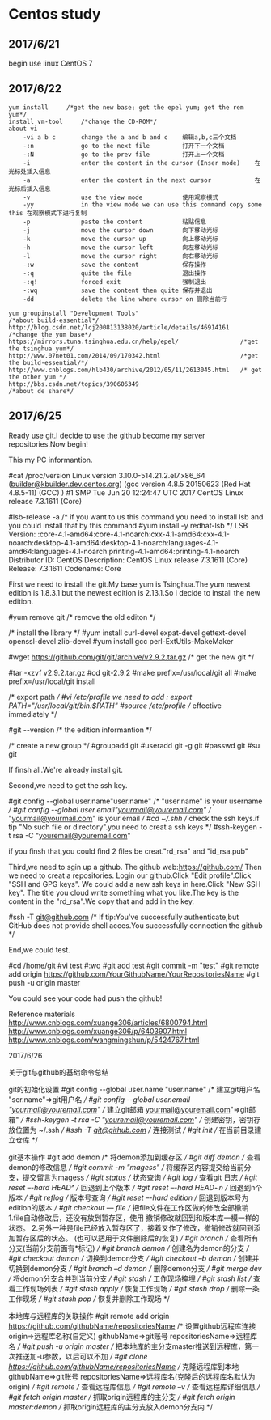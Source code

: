 # Centos study
## 2017/6/21
begin use linux
CentOS 7
## 2017/6/22
	yum install		/*get the new base; get the epel yum; get the rem yum*/	
	install vm-tool 	/*change the CD-ROM*/
	about vi 	
		-vi a b c       change the a and b and c	编辑a,b,c三个文档
		-:n				go to the next file			打开下一个文档
		-:N				go to the prev file			打开上一个文档	
		-i 				enter the content in the cursor (Inser mode)	在光标处插入信息
		-a 				enter the content in the next cursor			在光标后插入信息
		-v 				use the view mode			使用观察模式
		-yy 			in the view mode we can use this command copy some this	在观察模式下进行复制
		-p				paste the content			粘贴信息
		-j				move the cursor down		向下移动光标
		-k				move the cursor up			向上移动光标
		-h				move the cursor left		向左移动光标
		-l				move the cursor right		向右移动光标
		-:w				save the content			保存操作
		-:q				quite the file				退出操作
		-:q!			forced exit					强制退出
		-:wq  			save the content then quite	保存并退出
		-dd				delete the line where cursor on	删除当前行
	
	yum groupinstall "Development Tools"							/*about build-essential*/
	http://blog.csdn.net/lcj200813138020/article/details/46914161  	/*change the yum base*/
	https://mirrors.tuna.tsinghua.edu.cn/help/epel/					/*get the tsinghua yum*/
	http://www.07net01.com/2014/09/170342.html						/*get the build-essential/*/
	http://www.cnblogs.com/hlb430/archive/2012/05/11/2613045.html	/* get the other yum */
	http://bbs.csdn.net/topics/390606349							/*about de share*/
## 2017/6/25

Ready use git.I decide to use the github become my server repositories.Now begin!

This my PC informantion.

#cat /proc/version
Linux version 3.10.0-514.21.2.el7.x86_64 (builder@kbuilder.dev.centos.org) (gcc version 4.8.5 20150623 (Red Hat 4.8.5-11) (GCC) ) #1 SMP Tue Jun 20 12:24:47 UTC 2017
CentOS Linux release 7.3.1611 (Core)

#lsb-release -a	/* if you want to us this command you need to install lsb and you could install that by this command #yum install -y redhat-lsb */
LSB Version:	:core-4.1-amd64:core-4.1-noarch:cxx-4.1-amd64:cxx-4.1-noarch:desktop-4.1-amd64:desktop-4.1-noarch:languages-4.1-amd64:languages-4.1-noarch:printing-4.1-amd64:printing-4.1-noarch
Distributor ID:	CentOS
Description:	CentOS Linux release 7.3.1611 (Core) 
Release:	7.3.1611
Codename:	Core

First we need to install the git.My base yum is Tsinghua.The yum newest edition is 1.8.3.1 but the newest edition is 2.13.1.So i decide to install the new edition.

#yum remove git		/* remove the old editon */

/* install the library */
#yum install curl-devel expat-devel gettext-devel openssl-devel zlib-devel
#yum install gcc perl-ExtUtils-MakeMaker

#wget https://github.com/git/git/archive/v2.9.2.tar.gz	/* get the new git */

#tar -xzvf v2.9.2.tar.gz
#cd git-2.9.2
#make prefix=/usr/local/git all
#make prefix=/usr/local/git install

/* export path */
#vi /etc/profile
we need to add : export PATH="/usr/local/git/bin:$PATH"
#source /etc/profile 	/* effective immediately */

#git --version			/* the edition informantion */

/* create a new group */ 
#groupadd git
#useradd git -g git
#passwd git
#su git

If finsh all.We're already install git.

Second,we need to get the ssh key.

#git config --global user.name"user.name"				/* "user.name" is your username */
#git config --global user.email"yourmail@youremail.com"	/* "yourmail@yourmail.com" is your email */
#cd ~/.shh												/* check the ssh keys.if tip "No such file or directory".you need to creat a ssh keys */
#ssh-keygen -t rsa -C "youremail@youremail.com"

if you finsh that,you could find 2 files be creat."rd_rsa" and "id_rsa.pub"

Third,we need to sgin up a github.
The github web:https://github.com/
Then we need to creat a repositories.
Login our github.Click "Edit profile".Click "SSH and GPG keys".
We could add a new ssh keys in here.Click "New SSH key".
The title you cloud write something what you like.The key is the content in the "rd_rsa".We copy that and add in the key.

#ssh -T git@github.com									/* If tip:You've successfully authenticate,but GitHub does not provide shell acces.You successfully connection the github */

End,we could test.

#cd /home/git
#vi test
#:wq
#git add test
#git commit -m "test"
#git remote add origin https://github.com/YourGithubName/YourRepositoriesName
#git push -u origin master

You could see your code had push the github!

Reference materials
http://www.cnblogs.com/xuange306/articles/6800794.html
http://www.cnblogs.com/xuange306/p/6403907.html
http://www.cnblogs.com/wangmingshun/p/5424767.html

2017/6/26

关于git与github的基础命令总结

git的初始化设置
	#git config --global user.name "user.name"					/* 建立git用户名 "ser.name"=>git用户名 */
	#git config --global user.email "yourmail@youremail.com"	/* 建立git邮箱 yourmail@youremail.com"=>git邮箱" */
	#ssh-keygen -t rsa -C "youremail@youremail.com"				/* 创建密钥，密钥存放位置为 ~/.ssh */
	#ssh -T git@github.com 										/* 连接测试 */
	#git init 													/* 在当前目录建立仓库 */
	
git基本操作
	#git add demon												/* 将demon添加到缓存区 */
	#git diff demon												/* 查看demon的修改信息 */
	#git commit -m "magess"										/* 将缓存区内容提交给当前分支，提交留言为magess */
	#git status 												/* 状态查询 */
	#git log 													/* 查看git 日志 */
	#git reset  –-hard HEAD^ 									/* 回退到上个版本 */
	#git reset  –-hard HEAD~n									/* 回退到n个版本 */
	#git reflog													/* 版本号查询 */
	#git reset  –-hard edition									/* 回退到版本号为edition的版本 */
	#git checkout  — file 										/* 把file文件在工作区做的修改全部撤销
																	1.file自动修改后，还没有放到暂存区，使用 撤销修改就回到和版本库一模一样的状态。
																	2.另外一种是file已经放入暂存区了，接着又作了修改，撤销修改就回到添加暂存区后的状态。
																	(也可以适用于文件删除后的恢复)
																*/
	#git branch													/* 查看所有分支(当前分支前面有*标记) */
	#git branch demon 											/* 创建名为demon的分支 */
	#git checkout demon 										/* 切换到demon分支 */
	#git checkout –b demon 										/* 创建并切换到demon分支 */
	#git branch –d demon   										/* 删除demon分支 */
	#git merge dev 												/* 将demon分支合并到当前分支 */
	#git stash 													/* 工作现场掩埋 */
	#git stash list 											/* 查看工作现场列表 */
	#git stash apply											/* 恢复工作现场 */
	#git stash drop 											/* 删除一条工作现场 */
	#git stash pop 												/* 恢复并删除工作现场 */

本地库与远程库的关联操作
	#git remote add origin https://github.com/githubName/repositoriesName 	/* 设置github远程库连接  origin=>远程库名称(自定义) githubName=>git账号 repositoriesName=>远程库名 */
	#git push -u origin master 									/* 把本地库的主分支master推送到远程库，第一次推送加-u参数，以后可以不加 */
	#git clone https://github.com/githubName/repositoriesName 	/* 克隆远程库到本地 githubName=>git账号 repositoriesName=>远程库名(克隆后的远程库名默认为origin) */
	#git remote 												/* 查看远程库信息 */
	#git remote –v 												/* 查看远程库详细信息 */
	#git fetch origin master 									/* 抓取origin远程库的主分支 */
	#git fetch origin master:demon 								/* 抓取origin远程库的主分支放入demon分支内 */
